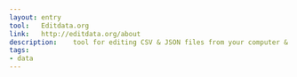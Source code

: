 ```yaml
---
layout: entry
tool:	Editdata.org
link:	http://editdata.org/about
description:	tool for editing CSV & JSON files from your computer & from GitHub
tags:
- data	
---
```

